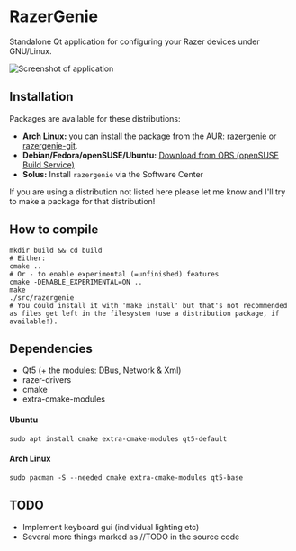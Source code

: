 # RazerGenie

Standalone Qt application for configuring your Razer devices under GNU/Linux.

![Screenshot of application](https://z3ntu.github.io/RazerGenie/screenshots/mainwindow.png)

## Installation
Packages are available for these distributions:
* **Arch Linux:** you can install the package from the AUR: [razergenie](https://aur.archlinux.org/packages/razergenie/) or [razergenie-git](https://aur.archlinux.org/packages/razergenie-git/).
* **Debian/Fedora/openSUSE/Ubuntu:** [Download from OBS (openSUSE Build Service)](https://software.opensuse.org//download.html?project=hardware%3Arazer&package=razergenie)
* **Solus:** Install `razergenie` via the Software Center

If you are using a distribution not listed here please let me know and I'll try to make a package for that distribution!

## How to compile
```
mkdir build && cd build
# Either:
cmake ..
# Or - to enable experimental (=unfinished) features
cmake -DENABLE_EXPERIMENTAL=ON ..
make
./src/razergenie
# You could install it with 'make install' but that's not recommended as files get left in the filesystem (use a distribution package, if available!).
```

## Dependencies
* Qt5 (+ the modules: DBus, Network & Xml)
* razer-drivers
* cmake
* extra-cmake-modules

#### Ubuntu
```
sudo apt install cmake extra-cmake-modules qt5-default
```

#### Arch Linux
```
sudo pacman -S --needed cmake extra-cmake-modules qt5-base
```

## TODO
* Implement keyboard gui (individual lighting etc)
* Several more things marked as //TODO in the source code
